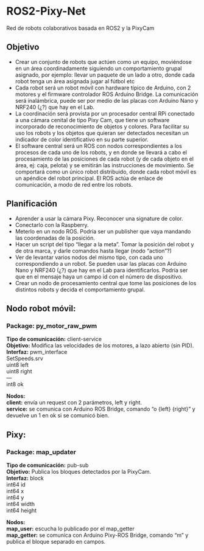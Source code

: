# ROS2-Pixy-Net
Red de robots colaborativos basada en ROS2 y la PixyCam

## Objetivo

* Crear un conjunto de robots que actúen como un equipo, moviéndose en un área coordinadamente siguiendo un comportamiento grupal asignado, por ejemplo:
llevar un paquete de un lado a otro, donde cada robot tenga un área asignada
jugar al fútbol
etc
* Cada robot será un robot móvil con hardware típico de Arduino, con 2 motores y el firmware controlador ROS Arduino Bridge. La comunicación será inalámbrica, puede ser por medio de las placas con Arduino Nano y NRF240 (¿?) que hay en el Lab.
* La coordinación será provista por un procesador central RPi conectado a una cámara cenital de tipo Pixy Cam, que tiene un software incorporado de reconocimiento de objetos y colores. Para facilitar su uso los robots y los objetos que quieran ser detectados necesitan un indicador de color identificativo en su parte superior.
* El software central será un ROS con nodos correspondientes a los procesos de cada uno de los robots, y en donde se llevará a cabo el procesamiento de las posiciones de cada robot (y de cada objeto en el área, ej: caja, pelota) y se emitirán las instrucciones de movimiento. Se comportará como un único robot distribuido, donde cada robot móvil es un apéndice del robot principal. El ROS actúa de enlace de comunicación, a modo de red entre los robots.

## Planificación
* Aprender a usar la cámara Pixy. Reconocer una signature de color.
* Conectarlo con la Raspberry.
* Meterlo en un nodo ROS. Podría ser un publisher que vaya mandando las coordenadas de la posición.
* Hacer un script del tipo “llegar a la meta”. Tomar la posición del robot y de otra marca, y darle comandos hasta llegar (nodo “action”?)
* Ver de levantar varios nodos del mismo tipo, con cada uno correspondiendo a un robot. Se pueden usar las placas con Arduino Nano y NRF240 (¿?) que hay en el Lab para identificarlos. Podría ser que en el mensaje haya un campo id con el número de dispositivo.
* Crear un nodo de procesamiento central que tome las posiciones de los distintos robots y decida el comportamiento grupal.

## Nodo robot móvil:

### Package: py_motor_raw_pwm
**Tipo de comunicación:** client-service <br>
**Objetivo:** Modifica las velocidades de los motores, a lazo abierto (sin PID). <br>
**Interfaz:** pwm_interface <br>
SetSpeeds.srv <br>
uint8 left <br>
uint8 right <br>
— <br>
int8 ok <br>

**Nodos:** <br>
**client:** envía un request con 2 parámetros, left y right. <br>
**service:** se comunica con Arduino ROS Bridge, comando “o {left} {right}” y devuelve un 1 en ok si se comunicó bien. <br>


## Pixy:

### Package: map_updater
**Tipo de comunicación:** pub-sub <br>
**Objetivo:** Publica los bloques detectados por la PixyCam. <br>
**Interfaz:** block <br>
int64 id <br>
int64 x <br>
int64 y <br>
int64 width <br>
int64 height <br>

**Nodos:** <br>
**map_user:** escucha lo publicado por el map_getter <br>
**map_getter:** se comunica con Arduino Pixy-ROS Bridge, comando “m” y publica el bloque separado en campos. <br>


